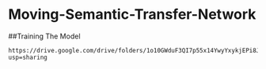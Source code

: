 
# Moving-Semantic-Transfer-Network

##Training The Model
```
https://drive.google.com/drive/folders/1o10GWduF3QI7p55x14YwyYxykjEPi8Jz?usp=sharing
```
